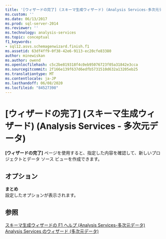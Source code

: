 ```yaml
---
title: '[ウィザードの完了] (スキーマ生成ウィザード) (Analysis Services-多次元データ) |Microsoft Docs'
ms.custom: ''
ms.date: 06/13/2017
ms.prod: sql-server-2014
ms.reviewer: ''
ms.technology: analysis-services
ms.topic: conceptual
f1_keywords:
- sql12.asvs.schemagenwizard.finish.f1
ms.assetid: 63df4ff9-0f38-42e6-9113-ec20cfe83380
author: minewiskan
ms.author: owend
ms.openlocfilehash: c5c2be819318f4c0eb95076723f05a31842e3cca
ms.sourcegitcommit: 2f166e139f637d6edfb5731510d632a13205eb25
ms.translationtype: MT
ms.contentlocale: ja-JP
ms.lasthandoff: 06/08/2020
ms.locfileid: "84527398"
---
```

# <a name="completing-the-wizard-schema-generation-wizard-analysis-services---multidimensional-data"></a>[ウィザードの完了] (スキーマ生成ウィザード) (Analysis Services - 多次元データ)
  **[ウィザードの完了]** ページを使用すると、指定した内容を確認して、新しいプロジェクトとデータ ソース ビューを作成できます。  
  
## <a name="options"></a>オプション  
 **まとめ**  
 設定したオプションが表示されます。  
  
## <a name="see-also"></a>参照  
 [スキーマ生成ウィザードの F1 ヘルプ &#40;Analysis Services-多次元データ&#41;](schema-generation-wizard-f1-help-analysis-services-multidimensional-data.md)   
 [Analysis Services のウィザード &#40;多次元データ&#41;](analysis-services-wizards-multidimensional-data.md)  
  
  
